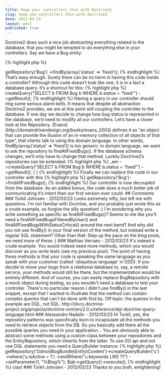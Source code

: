 ```yaml
---
title: Keep your controllers thin with Doctrine2
slug: keep-you-controllers-thin-with-doctrine2
date: 2011-03-23
layout: post
published: true
---
```


Doctrine2 does such a nice job abstracting everything related to the database, that you might be tempted to do everything else in your controllers. Say we have a Bug entity:

{% highlight php %}
<?php
/** @Entity */
class Bug
{
    /** @Column(type="integer") */
    private $id;
    /** @Column(length=50) */
    private $status;
    //...
}
{% endhighlight %}

To get a list of fixed bugs, we get the Bug repository from the EntityManager and ask for a list of Bugs where status equals ‘fixed’.

{% highlight php %}
<?php
<?php
// $em instanceof Doctrine\ORM\EntityManager
$fixedbugs = $em->getRepository('Bug')
    ->findBy(array('status' => 'fixed'));
{% endhighlight %}

That’s easy enough. Surely there can be no harm in having this code inside a controller? Although this code doesn’t look like one, it is in a fact a database query. It’s a shortcut for this:

{% highlight php %}
<?php
$fixedbugs = $em
    ->createQuery("SELECT b FROM Bug b WHERE b.status = 'fixed'")
    ->getResult();
{% endhighlight %}

Having a query in our controller should ring some serious alarm bells. It means that despite all abstraction Doctrine2 provides, we are at this point still coupling the controller to the database. If one day we decide to change how bug status is represented in the database, we’d need to modify all our controllers.

Let’s have a closer look at the Repository. [Evans](http://domaindrivendesign.org/books/evans_2003) defines it as “an object that can provide the illusion of an in-memory collection of all objects of that type”, that clients talk to using the domain language. In other words, findBy(array(‘status’ => ‘fixed’)) is too generic: in domain language, we want to ask the repository to findAllFixedBugs(). If the database schema changes, we’ll only have to change that method.  Luckily Doctrine2’s repositories can be extended:

{% highlight php %}
<?php
/**
 * @Entity(repositoryClass="BugRepository")
 */
class Bug
{ /* ... */ }

class BugRepository extends EntityRepository
{
    public function findAllFixedBugs()
    {
        return $this->_em
            ->createQuery("SELECT b FROM Bug b WHERE b.status = 'fixed'")
            ->getResult();
    }
}
{% endhighlight %}

Finally we can replace the code in our controller with this

{% highlight php %}
<?php
$fixedbugs = $em->getRepository('Bug')->findAllFixedBugs();
{% endhighlight %}

Our controller is now decoupled from the database. As an added bonus, the code does a much better job of communicating it’s intent than our first version ever could.


## Comments

### Torkil Johnsen - 2012/03/23
Looks extremely nifty, but left me with questions. I'm not familiar with Doctrine, and you probably just wrote this as a crude example, so forgive the silly question! :)

I'm wondering why you write something as specific as findAllFixedBugs()? Seems to me like you'll need a findAllFixedBugsFilteredByUser() and findAllFixedBugsWithStatusCritical() around the next bend?

And why did you not use findBy() in your final version of the method, but instead write a regular SQL statement?

Other than that: Step up the pace on the blog posts, we need more of these :)

### Mathias Verraes  - 2012/03/23
It's indeed a crude example.

You would indeed need more methods, which you would discover as you write tests (see my previous post). The point of having these methods is that your code is speaking the same language as you speak with your customer (called 'ubiquitous language' in DDD). If you decide to move your bugs from a relational database to, say, a remote service, your methods would still be there, but the implementation would be entirely different. And of course, you can easily replace BugRepository with a mock object during testing, so you wouldn't need a database to test your controller.

There's no particular reason I didn't use findBy() in the last snippet, except that I wanted to illustrate that the method can contain complex queries that can't be done with find by.

Off topic: the queries in the example are DQL, not SQL. http://docs.doctrine-project.org/projects/doctrine-orm/en/2.0.x/reference/dql-doctrine-query-language.html

### Alessandro Nadalin - 2012/03/23
Hi Torkil,

yes, the repository patterns was specifically born to incapsulate all the methods you need to retrieve objects from the DB.
So you basically add there all the possible queries you need in your application...

You are obviously able to abstract some methods using a custom class between your repositories and the EntityRepository, which inherits from the latter.

To use OO api and not raw DQL statements you need a QueryBuilder instance:
{% highlight php %}
<?php
$qb = $em->getRepository('Odino\BlogBundle\Entity\Content')->createQueryBuilder('u')
    ->where('u.isActive = 1')
    ->andWhere("u.keywords LIKE ?1")
    ->setParameter(1, "%$tag%");

$qb->getQuery()->execute();
{% endhighlight %}

ciao!

### Torkil Johnsen - 2012/03/23
Thanks to you both, enlightening!


<!-- To add a comment, copy this template: (don't worry about markup, I'll clean it up if need be)

### [YOUR NAME](YOUR URL|TWITTER|...) - YYYY/MM/DD
YOUR COMMENT TEXT HERE....

-->
